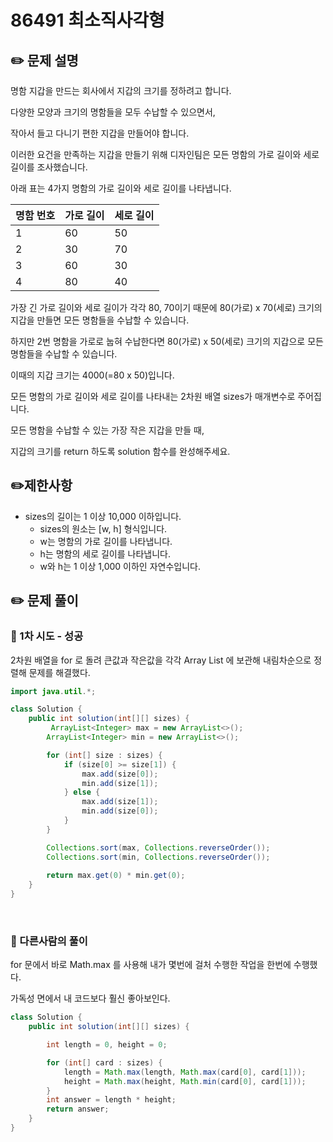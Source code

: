 # 86491 최소직사각형

## ✏️ **문제 설명**

명함 지갑을 만드는 회사에서 지갑의 크기를 정하려고 합니다. 

다양한 모양과 크기의 명함들을 모두 수납할 수 있으면서, 

작아서 들고 다니기 편한 지갑을 만들어야 합니다. 

이러한 요건을 만족하는 지갑을 만들기 위해 디자인팀은 모든 명함의 가로 길이와 세로 길이를 조사했습니다.

아래 표는 4가지 명함의 가로 길이와 세로 길이를 나타냅니다.

| 명함 번호 | 가로 길이 | 세로 길이 |
| --- | --- | --- |
| 1 | 60 | 50 |
| 2 | 30 | 70 |
| 3 | 60 | 30 |
| 4 | 80 | 40 |

가장 긴 가로 길이와 세로 길이가 각각 80, 70이기 때문에 80(가로) x 70(세로) 크기의 지갑을 만들면 모든 명함들을 수납할 수 있습니다. 

하지만 2번 명함을 가로로 눕혀 수납한다면 80(가로) x 50(세로) 크기의 지갑으로 모든 명함들을 수납할 수 있습니다. 

이때의 지갑 크기는 4000(=80 x 50)입니다.

모든 명함의 가로 길이와 세로 길이를 나타내는 2차원 배열 sizes가 매개변수로 주어집니다. 

모든 명함을 수납할 수 있는 가장 작은 지갑을 만들 때, 

지갑의 크기를 return 하도록 solution 함수를 완성해주세요.

## ✏️제한사항

- sizes의 길이는 1 이상 10,000 이하입니다.
    - sizes의 원소는 [w, h] 형식입니다.
    - w는 명함의 가로 길이를 나타냅니다.
    - h는 명함의 세로 길이를 나타냅니다.
    - w와 h는 1 이상 1,000 이하인 자연수입니다.

## ✏️ 문제 풀이

### 📍 1차 시도 - 성공

2차원 배열을 for 로 돌려 큰값과 작은값을 각각 Array List 에 보관해 내림차순으로 정렬해 문제를 해결했다.

```java
import java.util.*;

class Solution {
    public int solution(int[][] sizes) {
         ArrayList<Integer> max = new ArrayList<>();
        ArrayList<Integer> min = new ArrayList<>();

        for (int[] size : sizes) {
            if (size[0] >= size[1]) {
                max.add(size[0]);
                min.add(size[1]);
            } else {
                max.add(size[1]);
                min.add(size[0]);
            }
        }

        Collections.sort(max, Collections.reverseOrder());
        Collections.sort(min, Collections.reverseOrder());
        
        return max.get(0) * min.get(0);
    }
}
```

<br>

### 📍 다른사람의 풀이

for 문에서 바로 Math.max 를 사용해 내가 몇번에 걸처 수행한 작업을 한번에 수행했다.

가독성 면에서 내 코드보다 훨신 좋아보인다.

```java
class Solution {
    public int solution(int[][] sizes) {

        int length = 0, height = 0;

        for (int[] card : sizes) {
            length = Math.max(length, Math.max(card[0], card[1]));
            height = Math.max(height, Math.min(card[0], card[1]));
        }
        int answer = length * height;
        return answer;
    }
}
```